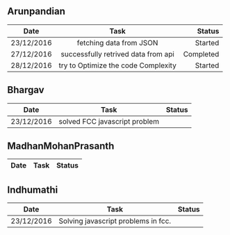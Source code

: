## Arunpandian

| Date        | Task           | Status  |
| ------------- |:-------------:| -----:|
| 23/12/2016      | fetching data from JSON | Started |
| 27/12/2016      | successfully retrived data from api      |   Completed |
| 28/12/2016      | try to Optimize the code Complexity     |   Started |


## Bhargav

| Date        | Task           | Status  |
| ------------- |:-------------:| -----:|
|  23/12/2016 |solved FCC javascript problem|        |

## MadhanMohanPrasanth

| Date        | Task           | Status  |
| ------------- |:-------------:| -----:|


## Indhumathi

| Date        | Task           | Status  |
| ------------- |:-------------:| -----:|
|23/12/2016|Solving javascript problems in fcc.||

